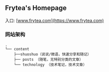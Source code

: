 ## Frytea's Homepage

入口: [www.frytea.com](https://www.frytea.com)

### 网站架构

```
.
└── content
    ├──shuoshuo（说说/微语，快速分享和随记）
    ├── posts （随笔，无特别分类的文章）
    └── technology （技术笔记，技术文章）
 
```

